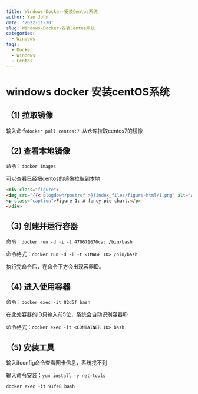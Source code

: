 ```yaml
---
title: Windows-Docker-安装Centos系统
author: Yao John
date: '2022-11-30'
slug: Windows-Docker-安装Centos系统
categories:
  - Windows
tags:
  - Docker
  - Windows
  - Centos
---
```


# windows docker 安装centOS系统

## （1)  拉取镜像

输入命令`docker pull centos:7 `从仓库拉取centos7的镜像

## （2)  查看本地镜像

命令：`docker images`

可以查看已经把centos的镜像拉取到本地

```html
<div class="figure">
<img src="{{< blogdown/postref >}}index_files/figure-html/1.png" alt="A fancy pie chart." width="672" />
<p class="caption">Figure 1: A fancy pie chart.</p>
</div>
```

## （3)  创建并运行容器

命令：`docker run -d -i -t 470671670cac /bin/bash`

命令格式：`docker run -d -i -t <IMAGE ID> /bin/bash`

执行完命令后，在命令下方会出现容器ID。

## （4)  进入使用容器

命令：`docker exec -it 82d5f bash`

在此处容器的ID只输入前5位，系统会自动识别容器ID

命令格式：`docker exec -it <CONTAINER ID> bash`

## （5)  安装工具

输入ifconfig命令查看网卡信息，系统找不到

输入命令安装：`yum install -y net-tools`

`docker exec -it 91fe8 bash`